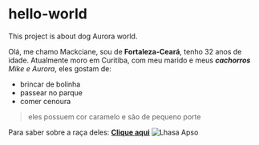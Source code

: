 # hello-world

This project is about dog Aurora world.<br>

Olá, me chamo Mackciane, sou de **Fortaleza-Ceará**, tenho 32 anos de idade. Atualmente moro em Curitiba, com meu marido e meus ***cachorros*** *Mike e Aurora*, eles gostam de:
* brincar de bolinha
* passear no parque
* comer cenoura
> eles possuem cor caramelo e são de pequeno porte

Para saber sobre a raça deles: **[Clique aqui](https://pt.wikipedia.org/wiki/Lhasa_apso)**
![Lhasa Apso](https://animais.hi7.co/animais/animais-57a97a02156c4.jpg)

